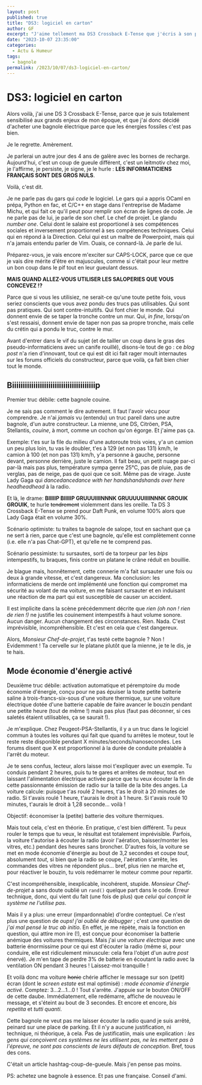```yaml
---
layout: post
published: true
title: "DS3: logiciel en carton"
author: GF
excerpt: "J'aime tellement ma DS3 Crossback E-Tense que j'écris à son propos (NB: ironie). Aujourd'hui: critique destructive (i.e. non-constructive) de son firmware en carton (i.e. tout pourri)."
date: "2023-10-07 23:35:00"
categories:
  - Actu & Humeur
tags:
  - bagnole
permalink: /2023/10/07/ds3-logiciel-en-carton/
---
```


# DS3: logiciel en carton

Alors voilà, j'ai une DS 3 Crossback E-Tense, parce que je suis totalement sensibilisé aux grands enjeux de mon époque, et que j'ai donc décidé d'acheter une bagnole électrique parce que les énergies fossiles c'est pas bien.

Je le regrette. Amèrement.

Je parlerai un autre jour des 4 ans de galère avec les bornes de recharge. Aujourd'hui, c'est un coup de gueule différent, c'est un leitmotiv chez moi, je l'affirme, je persiste, je signe, je le hurle : **LES INFORMATICIENS FRANÇAIS SONT DES GROS NULS**.

Voilà, c'est dit.

Je ne parle pas du gars qui _code_ le logiciel. Le gars qui a appris OCaml en prépa, Python en fac, et C/C++ en stage dans l'entreprise de Madame Michu, et qui fait ce qu'il peut pour remplir son écran de lignes de code. Je ne parle pas de lui, je parle de son chef. Le chef de projet. Le glandu _number one_. Celui dont le salaire est proportionel à ses compétences sociales et inversement proportionnel à ses compétences techniques. Celui qui en répond à la Direction. Celui qui est un maître de Powerpoint, mais qui n'a jamais entendu parler de Vim. Ouais, ce connard-là. Je parle de lui.

Préparez-vous, je vais encore m'exciter sur CAPS-LOCK, parce que ce que je vais dire mérite d'être en majuscules, comme si c'était pour leur mettre un bon coup dans le pif tout en leur gueulant dessus.

**MAIS QUAND ALLEZ-VOUS UTILISER LES SALOPERIES QUE VOUS CONCEVEZ !?**

Parce que si vous les utilisiez, ne serait-ce qu'une toute petite fois, vous seriez conscients que vous avez pondu des trucs pas utilisables. Qui sont pas pratiques. Qui sont contre-intuitifs. Qui font chier le monde. Qui donnent envie de se taper la tronche contre un mur. Qui, _in fine_, lorsqu'on s'est ressaisi, donnent envie de taper non pas sa propre tronche, mais celle du crétin qui a pondu le truc, contre le mur.

Avant d'entrer dans le vif du sujet (et de tailler un coup dans le gras des pseudo-informaticiens avec un canife rouillé), disons-le tout de go : ce _blog post_ n'a rien d'innovant, tout ce qui est dit ici fait rager moult internautes sur les forums officiels du constructeur, parce que voilà, ça fait bien chier tout le monde.

## Biiiiiiiiiiiiiiiiiiiiiiiiiiiiiiiiiiiiiiip

Premier truc débile: cette bagnole couine.

Je ne sais pas comment le dire autrement. Il faut l'avoir vécu pour comprendre. Je n'ai _jamais_ vu (entendu) un truc pareil dans une autre bagnole, d'un autre constructeur. La mienne, une DS, Citröen, PSA, Stellantis, _couine_, à mort, comme un cochon qu'on égorge. Et j'aime pas ça.

Exemple: t'es sur la file du milieu d'une autoroute trois voies, y'a un camion un peu plus loin, tu vas le doubler, t'es à 129 (et non pas 131) km/h, le camion à 100 (et non pas 131) km/h, y'a personne à gauche, personne devant, personne derrière, juste le camion. Il fait beau, un petit nuage par-ci par-là mais pas plus, température sympa genre 25°C, pas de pluie, pas de verglas, pas de neige, pas de quoi que ce soit. Même pas de virage. Juste Lady Gaga qui _dancedancedance with her handshandshands over here headheadhead_ à la radio.

Et là, le drame: **BIIIIIP BIIIIIP GRUUUIIIINNNK GRUUUUUIIIINNNK GROUIK GROUIK**, te hurle <s>tendrement</s> violemment dans les oreille. Ta DS 3 Crossback E-Tense se prend pour Daft Punk, en volume 100% alors que Lady Gaga était en volume 30%.

Scénario optimiste: tu traites ta bagnole de salope, tout en sachant que ça ne sert à rien, parce que c'est une bagnole, qu'elle est complètement conne (i.e. elle n'a pas Chat-GPT), et qu'elle ne te comprend pas.

Scénario pessimiste: tu sursautes, sorti de ta torpeur par les _bips_ intempestifs, tu braques, finis contre un platane le crâne réduit en bouillie.

Je blague mais, honnêtement, cette connerie m'a fait sursauter une fois ou deux à grande vitesse, et c'est dangereux. Ma conclusion: les informaticiens de merde ont implémenté une fonction qui compromet ma sécurité au volant de ma voiture, en me faisant sursauter et en induisant une réaction de ma part qui est susceptible de causer un accident.

Il est implicite dans la scène précédemment décrite que _rien_ _(oh non ! rien de rien !)_ ne justifie les couinement intempestifs à haut volume sonore. Aucun danger. Aucun changement des circonstances. Rien. Nada. C'est imprévisible, incompréhensible. Et c'est en cela que c'est dangereux.

Alors, _Monsieur Chef-de-projet_, t'as testé cette bagnole ? Non ! Evidemment ! Ta cervelle sur le platane plutôt que la mienne, je te le dis, je te hais.

## Mode économie d'énergie activé

Deuxième truc débile: activation automatique et péremptoire du mode économie d'énergie, conçu pour ne pas épuiser la toute petite batterie saline à trois-francs-six-sous d'une voiture thermique, sur une voiture électrique dotée d'une batterie capable de faire avancer le bouzin pendant une petite heure (tout de même !) mais pas plus (faut pas déconner, si ces saletés étaient utilisables, ça se saurait !).

Je m'explique. Chez Peugeot-PSA-Stellantis, il y a un truc dans le logiciel commun à toutes les voitures qui fait que quand tu arrêtes le moteur, tout le reste reste disponible pendant X minutes/seconds/nanosecondes. Les forums disent que X est proportionnel à la durée de conduite préalable à l'arrêt du moteur.

Je te sens confus, lecteur, alors laisse moi t'expliquer avec un exemple. Tu conduis pendant 2 heures, puis tu te gares et arrêtes de moteur, tout en laissant l'alimentation électrique activée parce que tu veux écouter la fin de cette passionnante émission de radio sur la taille de la bite des anges. La voiture calcule: puisque t'as roulé 2 heures, t'as le droit à 20 minutes de radio. Si t'avais roulé 1 heure, t'aurais le droit à 1 heure. Si t'avais roulé 10 minutes, t'aurais le droit à 1,28 seconde... voilà !

Objectif: économiser la (petite) batterie des voiture thermiques.

Mais tout cela, c'est en théorie. En pratique, c'est bien différent. Tu peux rouler le temps que tu veux, le résultat est totalement imprévisible. Parfois, la voiture t'autorise à écouter la radio (avoir l'aération, baisser/monter les vitres, etc.) pendant des heures sans broncher. D'autres fois, la voiture se met en mode économie d'énergie au bout de 3,2 secondes et coupe _tout_, absolument _tout_, si bien que la radio se coupe, l'aération s'arrête, les commandes des vitres ne répondent plus... bref, plus rien ne marche et, pour réactiver le bouzin, tu vois redémarrer le moteur comme pour repartir.

C'est incompréhensible, inexplicable, incohérent, stupide. _Monsieur Chef-de-projet_ a sans doute oublié un `rand()` quelque part dans le code. Erreur technique, donc, qui vient du fait (une fois de plus) que _celui qui conçoit le système ne l'utilise pas_.

Mais il y a plus: une erreur (impardonnable) d'ordre conteptuel. Ce n'est plus une question de _oups! j'ai oublié de débugger_ ; c'est une question de _j'ai mal pensé le truc ab initio_. En effet, je me répète, mais la fonction en question, qui attire mon ire (!), est conçue pour économiser la batterie anémique des voitures thermiques. Mais j'ai une _voiture électrique_ avec une batterie énormissime pour ce qui est d'écouter la radio (même si, pour conduire, elle est ridiculement minuscule: cela fera l'objet d'un autre _post_ énervé). Je m'en tape de perdre 3% de batterie en écoutant la radio avec la ventilation ON pendant 3 heures ! Laissez-moi tranquille !

Et voilà donc ma voiture <s>honie</s> chérie afficher le message sur son (petit) écran (dont le _screen estate_ est mal optimisé) : _mode économie d'énergie activé_. Comptez: 3...2...1...0 ! Tout s'arrête. J'appuie sur le bouton ON/OFF de cette daube. Immédiatement, elle redémarre, affiche de nouveau le message, et s'éteint au bout de 3 secondes. Et encore et encore, _bis repetita_ et _tutti quanti_.

Cette bagnole ne veut pas me laisser écouter la radio quand je suis arrêté, peinard sur une place de parking. Et il n'y a aucune justification, ni technique, ni théorique, à cela. Pas de justificatiin, mais une explication : _les gens qui conçoivent ces systèmes ne les utilisent pas, ne les mettent pas à l'épreuve, ne sont pas conscients de leurs défauts de conception_. Bref, tous des cons.

C'était un article hashtag-coup-de-gueule. Mais j'en pense pas moins.

PS: achetez une bagnole à essence. Et pas une française. Conseil d'ami.

